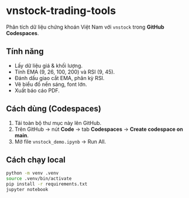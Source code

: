 # vnstock-trading-tools

Phân tích dữ liệu chứng khoán Việt Nam với `vnstock` trong **GitHub Codespaces**.

## Tính năng
- Lấy dữ liệu giá & khối lượng.
- Tính EMA (9, 26, 100, 200) và RSI (9, 45).
- Đánh dấu giao cắt EMA, phân kỳ RSI.
- Vẽ biểu đồ nền sáng, font lớn.
- Xuất báo cáo PDF.

## Cách dùng (Codespaces)
1. Tải toàn bộ thư mục này lên GitHub.
2. Trên GitHub → nút **Code** → tab **Codespaces** → **Create codespace on main**.
3. Mở file `vnstock_demo.ipynb` → Run All.

## Cách chạy local
```bash
python -m venv .venv
source .venv/bin/activate
pip install -r requirements.txt
jupyter notebook
```
